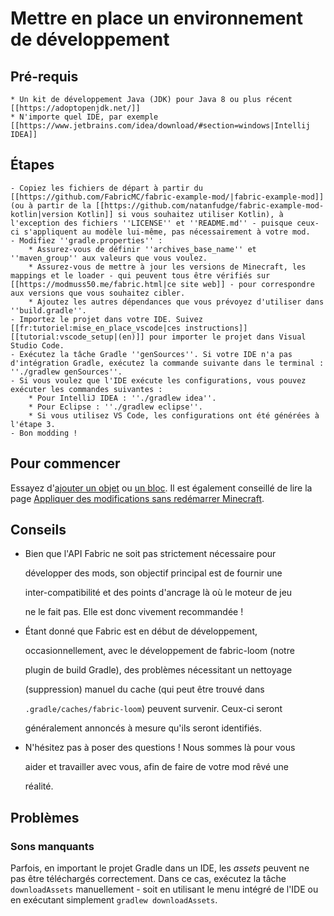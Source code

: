 # Mettre en place un environnement de développement

## Pré-requis

```text
* Un kit de développement Java (JDK) pour Java 8 ou plus récent [[https://adoptopenjdk.net/]]
* N'importe quel IDE, par exemple [[https://www.jetbrains.com/idea/download/#section=windows|Intellij IDEA]]
```

## Étapes

```text
- Copiez les fichiers de départ à partir du [[https://github.com/FabricMC/fabric-example-mod/|fabric-example-mod]] (ou à partir de la [[https://github.com/natanfudge/fabric-example-mod-kotlin|version Kotlin]] si vous souhaitez utiliser Kotlin), à l'exception des fichiers ''LICENSE'' et ''README.md'' - puisque ceux-ci s'appliquent au modèle lui-même, pas nécessairement à votre mod.
- Modifiez ''gradle.properties'' :
    * Assurez-vous de définir ''archives_base_name'' et ''maven_group'' aux valeurs que vous voulez.
    * Assurez-vous de mettre à jour les versions de Minecraft, les mappings et le loader - qui peuvent tous être vérifiés sur [[https://modmuss50.me/fabric.html|ce site web]] - pour correspondre aux versions que vous souhaitez cibler.
    * Ajoutez les autres dépendances que vous prévoyez d'utiliser dans ''build.gradle''.
- Importez le projet dans votre IDE. Suivez [[fr:tutoriel:mise_en_place_vscode|ces instructions]] [[tutorial:vscode_setup|(en)]] pour importer le projet dans Visual Studio Code.
- Exécutez la tâche Gradle ''genSources''. Si votre IDE n'a pas d'intégration Gradle, exécutez la commande suivante dans le terminal : ''./gradlew genSources''.
- Si vous voulez que l'IDE exécute les configurations, vous pouvez exécuter les commandes suivantes :
    * Pour IntelliJ IDEA : ''./gradlew idea''.
    * Pour Eclipse : ''./gradlew eclipse''.
    * Si vous utilisez VS Code, les configurations ont été générées à l'étape 3.
- Bon modding !
```

## Pour commencer

Essayez d'[ajouter un objet](https://github.com/natanfudge/fabric-docs/tree/14ef4ec35beb42aa82da4d0c6a5e40f2806428b6/docs/French/tutoriel/objets.md) ou [un bloc](https://github.com/natanfudge/fabric-docs/tree/14ef4ec35beb42aa82da4d0c6a5e40f2806428b6/docs/French/tutoriel/blocs.md). Il est également conseillé de lire la page [Appliquer des modifications sans redémarrer Minecraft](https://github.com/natanfudge/fabric-docs/tree/14ef4ec35beb42aa82da4d0c6a5e40f2806428b6/docs/French/tutoriel/appliquer_modifications.md).

## Conseils

* Bien que l'API Fabric ne soit pas strictement nécessaire pour

  développer des mods, son objectif principal est de fournir une

  inter-compatibilité et des points d'ancrage là où le moteur de jeu

  ne le fait pas. Elle est donc vivement recommandée !

* Étant donné que Fabric est en début de développement,

  occasionnellement, avec le développement de fabric-loom \(notre

  plugin de build Gradle\), des problèmes nécessitant un nettoyage

  \(suppression\) manuel du cache \(qui peut être trouvé dans

  `.gradle/caches/fabric-loom`\) peuvent survenir. Ceux-ci seront

  généralement annoncés à mesure qu'ils seront identifiés.

* N'hésitez pas à poser des questions ! Nous sommes là pour vous

  aider et travailler avec vous, afin de faire de votre mod rêvé une

  réalité.

## Problèmes

### Sons manquants

Parfois, en important le projet Gradle dans un IDE, les _assets_ peuvent ne pas être téléchargés correctement. Dans ce cas, exécutez la tâche `downloadAssets` manuellement - soit en utilisant le menu intégré de l'IDE ou en exécutant simplement `gradlew downloadAssets`.

